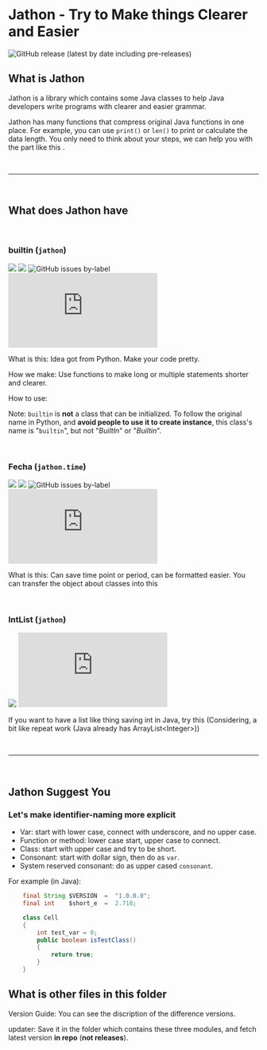 Jathon - Try to Make things Clearer and Easier
==============================================

![GitHub release (latest by date including pre-releases)](https://img.shields.io/github/v/release/OzelotVanilla/aTool?color=A0D8EF&include_prereleases&logoColor=44617B)

What is Jathon
--------------

Jathon is a library which contains some Java classes to help Java developers
write programs with clearer and easier grammar.

Jathon has many functions that compress original Java functions in one place.
For example, you can use `print()` or `len()` to print or calculate the data length.
You only need to think about your steps,
we can help you with the part like this <!-- Some example of Jathon needed -->.

<br />

----

<br />

What does Jathon have
---------------------

<br />

### builtin (`jathon`)

![](https://img.shields.io/badge/status-able_to_be_used-fcc800?logoColor=4c6473)
![](https://img.shields.io/github/issues-raw/OzelotVanilla/aTool/bug:%20builtin?color=f09199&label=bug)
![GitHub issues by-label](https://img.shields.io/github/issues-raw/OzelotVanilla/aTool/warning:%20builtin?color=F08300&label=warn)
![GitHub file size in bytes](https://img.shields.io/github/size/OzelotVanilla/aTool/Jathon/src/org/cesno/jathon/builtin.java?color=CEE4AE&logoColor=4c6473)

What is this: Idea got from Python. Make your code pretty.

How we make: Use functions to make long or multiple statements shorter and clearer.

How to use:

Note: `builtin` is **not** a class that can be initialized.
To follow the original name in Python,
and **avoid people to use it to create instance**,
this class's name is "`builtin`", but not "*BuiltIn*" or "*Builtin*".

<br />

### Fecha (`jathon.time`)

![](https://img.shields.io/badge/status-under_development-eebbcb?logoColor=4c6473)
![](https://img.shields.io/github/issues-raw/OzelotVanilla/aTool/bug:%20Fecha?color=f09199&label=bug)
![GitHub issues by-label](https://img.shields.io/github/issues-raw/OzelotVanilla/aTool/warning:%20Fecha?color=F08300&label=warn)
![GitHub file size in bytes](https://img.shields.io/github/size/OzelotVanilla/aTool/Jathon/src/org/cesno/jathon/time/Fecha.java?color=CEE4AE&logoColor=4c6473)

What is this: Can save time point or period, can be formatted easier.
You can transfer the object about classes into this



<br />

### IntList (`jathon`)

![](https://img.shields.io/badge/status-maybe_deprecated-d91e10?logoColor=4c6473)
![GitHub file size in bytes](https://img.shields.io/github/size/OzelotVanilla/aTool/Jathon/src/org/cesno/jathon/IntList.java?color=CEE4AE&logoColor=4c6473)

If you want to have a list like thing saving int in Java, try this 
  (Considering, a bit like repeat work (Java already has ArrayList\<Integer\>))

<br />

----

<br />

Jathon Suggest You
------------------

### Let's make identifier-naming more explicit

* Var: start with lower case, connect with underscore, and no upper case.
* Function or method: lower case start, upper case to connect.
* Class: start with upper case and try to be short.
* Consonant: start with dollar sign, then do as `var`.
* System reserved consonant: do as upper cased `consonant`.

For example (in Java):

```java
    final String $VERSION  =  "1.0.0.0";
    final int    $short_e  =  2.718;

    class Cell
    {
        int test_var = 0;
        public boolean isTestClass()
        {
            return true;
        }
    }
```

What is other files in this folder
----------------------------------

Version Guide:
You can see the discription of the difference versions.

updater:
Save it in the folder which contains these three modules,
and fetch latest version **in repo** (**not releases**).
